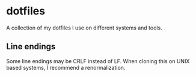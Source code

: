 # dotfiles
A collection of my dotfiles I use on different systems and tools.

## Line endings
Some line endings may be CRLF instead of LF. When cloning this on UNIX based systems, I recommend a renormalization.
